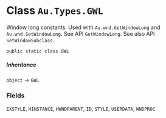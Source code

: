 # Class `Au.Types.GWL`

Window long constants. Used with `Au.wnd.GetWindowLong` and `Au.wnd.SetWindowLong`. See API `GetWindowLong`. See also API `SetWindowSubclass`.

```
public static class GWL
```

##### Inheritance

`object` → `GWL`

### Fields

`EXSTYLE`, `HINSTANCE`, `HWNDPARENT`, `ID`, `STYLE`, `USERDATA`, `WNDPROC`